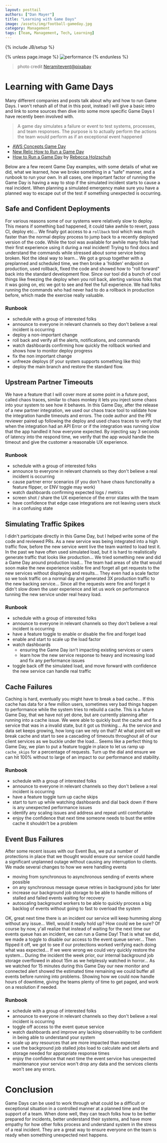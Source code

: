 ```yaml
---
layout: posttail
authors: ["Dan Mayer"]
title: "Learning with Game Days"
image: /assets/img/football-gameday.jpg
category: Management
tags: [Team, Management, Tech, Learning]
---
```


{% include JB/setup %}

{% unless page.image %}
![performance](/assets/img/football-gameday.jpg)
{% endunless %}

> photo credit [Neramitevent@pixabay](https://pixabay.com/photos/football-colored-sports-gear-1166205/)

# Learning with Game Days

Many different companies and posts talk about why and how to run Game Days. I won't rehash all of that in this post, instead I will give a basic intro and link to some sources then dive into some more specific Game Days I have recently been involved with.

> A game day simulates a failure or event to test systems, processes, and team responses. The purpose is to actually perform the actions the team would perform as if an exceptional event happened

* [AWS Concepts Game Day](https://wa.aws.amazon.com/wat.concept.gameday.en.html#:~:text=A%20game%20day%20simulates%20a,if%20an%20exceptional%20event%20happened.)
* [New Relic How to Run a Game Day](https://blog.newrelic.com/engineering/how-to-run-a-game-day/)
* [How to Run a Game Day](https://medium.com/@rebeccaholzschuh/break-your-software-or-how-to-run-a-gameday-b68150188bb8) by [Rebecca Holzschuh](https://medium.com/@rebeccaholzschuh)

Below are a few recent Game Day examples, with some details of what we did, what we learned, how we broke something in a "safe" manner, and a runbook to run your own. In all cases, one important factor of running the Game Day is having a way to stop if the simulated incident starts to cause a real incident. When planning a simulated emergency make sure you have a planned way to escape out of the test if something unexpected is occurring.

## Safe and Confident Deployments

For various reasons some of our systems were relatively slow to deploy. This means <!--more--> if something bad happened, it could take awhile to revert, pass CI, deploy etc... We finally got access to a `rollback` tool which was much faster than the normal deploy process to jump back to a recently deployed version of the code. While the tool was available for awhile many folks had their first experience using it during a real incident! Trying to find docs and understand the commands while stressed about some service being broken. Not the ideal way to learn... We got a group together with a preplanned and scheduled time, we then broke a 'hidden' endpoint on production, used rollback, fixed the code and showed how to "roll forward" back into the standard development flow. Since our tool did a bunch of cool things like freezing the deploy when you roll back, alerting various folks that it was going on, etc we got to see and feel the full experience. We had folks running the commands who had never had to do a rollback in production before, which made the exercise really valuable.

### Runbook

* schedule with a group of interested folks
* announce to everyone in relevant channels so they don't believe a real incident is occurring
* deploy a non-important change
* roll back and verify all the alerts, notifications, and commands
* watch dashboards confirming how quickly the rollback worked and shows how to monitor deploy progress
* fix the non important change
* unfreeze deploys (if your system supports something like this)
* deploy the main branch and restore the standard flow.

## Upstream Partner Timeouts

We have a feature that I will cover more at some point in a future post, called chaos traces, similar to chaos monkey it lets you inject some chaos into your system to see how it behaves. In this Game Day, after the release of a new partner integration, we used our chaos trace tool to validate how the integration handle timeouts and errors. The code author and the PR reviewer paired up following the deploy and used chaos traces to verify that when the integration had an API Error or if the integration was running slow that the app handled it how everyone expected. By injecting say 3 seconds of latency into the respond time, we verify that the app would handle the timeout and give the customer a reasonable UX experience.

### Runbook

* schedule with a group of interested folks
* announce to everyone in relevant channels so they don't believe a real incident is occurring
* cause partner error scenarios (if you  don't have chaos functionality a feature flipper, or ENV toggle may work)
* watch dashboards confirming expected logs / metrics
* screen shot / share the UX experience of the error states with the team
* have confidence that edge case integrations are not leaving users stuck in a confusing state

## Simulating Traffic Spikes

I didn't participate directly in this Game Day, but I helped write some of the code and reviewed PRs. As a new service was being integrated into a high traffic flow, before the new service went live the team wanted to load test it. In the past we have often used simulated load, but it is hard to realistically generate traffic that looks like production... We tried something new and did a Game Day around production load... The team had areas of site that would soon make the new experience visible fire and forget all get requests to the new services without displaying and results... They even had a scale factor so we took traffic on a normal day and generated 3X production traffic to the new backing service... Since all the requests were fire and forget it didn't slow down the user experience and let us work on performance tunning the new service under real heavy load.

### Runbook

* schedule with a group of interested folks
* announce to everyone in relevant channels so they don't believe a real incident is occurring
* have a feature toggle to enable or disable the fire and forget load
* enable and start to scale up the load factor
* watch dashboards
  * ensuring the Game Day isn't impacting existing services or users
  * learn how the new service response to heavy and increasing load and fix any performance issues
* toggle back off the simulated load, and move forward with confidence the new service can handle real traffic

## Cache Failures

Caching is hard, eventually you might have to break a bad cache... If this cache has data for a few million users, sometimes very bad things happen to performance while the system tries to rebuild a cache. This is a future Game Day, that we have not yet done, but are currently planning after running into a cache issue. We were able to quickly bust the cache and fix a service that was in a invalid state, but it got us thinking... As the service and data set keeps growing, how long can we rely on that? At what point will we break cache and start to see a cascading of timeouts throughout all of our client services as we buckle under the load... Seems like a perfect thing to Game Day, we plan to put a feature toggle in place to let us ramp up `cache_skips` for a percentage of requests. Turn up the dial and ensure we can hit 100% without to large of an impact to our performance and stability.

### Runbook

* schedule with a group of interested folks
* announce to everyone in relevant channels so they don't believe a real incident is occurring
* have a feature toggle turn up cache skips
* start to turn up while watching dashboards and dial back down if there is any unexpected performance issues
* identify any scaling issues and address and repeat until comfortable
* enjoy the confidence that next time someone needs to bust the entire cache it shouldn't be a problem

## Event Bus Failures

After some recent issues with our Event Bus, we put a number of protections in place that we thought would ensure our service could handle a significant unplanned outage without causing any interruption to clients. We made several changes to how we were handling events

* moving from synchronous to asynchronous sending of events where possible
* on any synchronous message queue retries in background jobs for later
* increase our background job storage to be able to handle millions of stalled and failed events waiting for recovery
* autoscaling background workers to be able to quickly process a big backlog of events without going to fast to overload the system

OK, great next time there is an incident our service will keep humming along without any issue... Well, would it really hold up? How could we be sure? Of course by now, y'all realize that instead of waiting for the next time our events queue has an incident, we can run a Game Day! That is what we did, we made a toggle to disable our access to the event queue server... Then flipped it off, we got to see if our protections worked verifying each doing what was expected... If we were wrong we could very quickly restore the system... During the incident the week prior, our internal background job storage overflowed in about 15m as we helplessly watched in horror... As we watched for 15 minutes during this Game Day our new monitor and connected alert showed the estimated time remaining we could buffer all events before running into problems. Showing how we could now handle hours of downtime, giving the teams plenty of time to get paged, and work on a resolution if needed.

### Runbook

* schedule with a group of interested folks
* announce to everyone in relevant channels so they don't believe a real incident is occurring
* toggle off access to the event queue service
* watch dashboards and improve any lacking observability to be confident in being able to understand your system
* scale up any resources that are more impacted than expected
* use the background job stalled jobs load to calculate and set alerts and storage needed for appropriate response times
* enjoy the confidence that next time the event service has unexpected maintenance your service won't drop any data and the services clients won't see any errors.


# Conclusion

Game Days can be used to work through what could be a difficult or exceptional situation in a controlled manner at a planned time and the support of a team. When done well, they can teach folks how to be better prepared for incidents, better understand their systems, and have more empathy for how other folks process and understand system in the stress of a real incident. They are a great way to ensure everyone on the team is ready when something unexpected next happens. 
